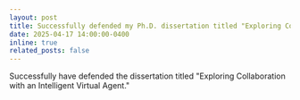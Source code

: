 ```yaml
---
layout: post
title: Successfully defended my Ph.D. dissertation titled "Exploring Collaboration with an Intelligent Virtual Agent."
date: 2025-04-17 14:00:00-0400
inline: true
related_posts: false
---
```


Successfully have defended the dissertation titled "Exploring Collaboration with an Intelligent Virtual Agent."
